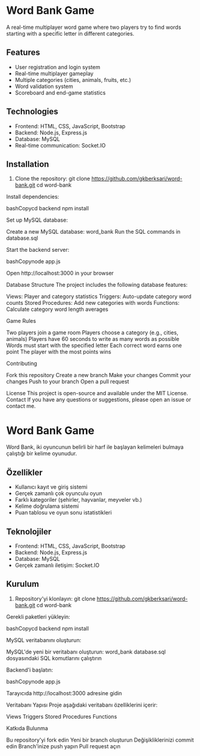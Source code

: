 # Word Bank Game

A real-time multiplayer word game where two players try to find words starting with a specific letter in different categories.

## Features

- User registration and login system
- Real-time multiplayer gameplay
- Multiple categories (cities, animals, fruits, etc.)
- Word validation system
- Scoreboard and end-game statistics

## Technologies

- Frontend: HTML, CSS, JavaScript, Bootstrap
- Backend: Node.js, Express.js
- Database: MySQL
- Real-time communication: Socket.IO

## Installation

1. Clone the repository:
git clone https://github.com/gkberksari/word-bank.git
cd word-bank

Install dependencies:

bashCopycd backend
npm install

Set up MySQL database:


Create a new MySQL database: word_bank
Run the SQL commands in database.sql


Start the backend server:

bashCopynode app.js

Open http://localhost:3000 in your browser

Database Structure
The project includes the following database features:

Views: Player and category statistics
Triggers: Auto-update category word counts
Stored Procedures: Add new categories with words
Functions: Calculate category word length averages

Game Rules

Two players join a game room
Players choose a category (e.g., cities, animals)
Players have 60 seconds to write as many words as possible
Words must start with the specified letter
Each correct word earns one point
The player with the most points wins

Contributing

Fork this repository
Create a new branch
Make your changes
Commit your changes
Push to your branch
Open a pull request

License
This project is open-source and available under the MIT License.
Contact
If you have any questions or suggestions, please open an issue or contact me.






# Word Bank Game

Word Bank, iki oyuncunun belirli bir harf ile başlayan kelimeleri bulmaya çalıştığı bir kelime oyunudur.

## Özellikler

- Kullanıcı kayıt ve giriş sistemi
- Gerçek zamanlı çok oyunculu oyun
- Farklı kategoriler (şehirler, hayvanlar, meyveler vb.)
- Kelime doğrulama sistemi
- Puan tablosu ve oyun sonu istatistikleri

## Teknolojiler

- Frontend: HTML, CSS, JavaScript, Bootstrap
- Backend: Node.js, Express.js
- Database: MySQL
- Gerçek zamanlı iletişim: Socket.IO

## Kurulum

1. Repository'yi klonlayın:
git clone https://github.com/gkberksari/word-bank.git
cd word-bank

Gerekli paketleri yükleyin:

bashCopycd backend
npm install

MySQL veritabanını oluşturun:


MySQL'de yeni bir veritabanı oluşturun: word_bank
database.sql dosyasındaki SQL komutlarını çalıştırın


Backend'i başlatın:

bashCopynode app.js

Tarayıcıda http://localhost:3000 adresine gidin

Veritabanı Yapısı
Proje aşağıdaki veritabanı özelliklerini içerir:

Views
Triggers
Stored Procedures
Functions

Katkıda Bulunma

Bu repository'yi fork edin
Yeni bir branch oluşturun
Değişikliklerinizi commit edin
Branch'inize push yapın
Pull request açın

